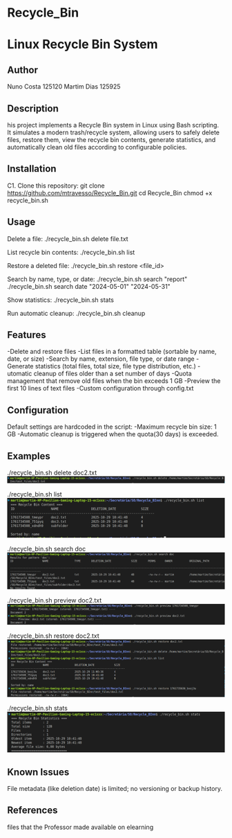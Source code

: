 # Recycle_Bin
# Linux Recycle Bin System

## Author
Nuno Costa
125120
Martim Dias 
125925

## Description
his project implements a Recycle Bin system in Linux using Bash scripting.  
It simulates a modern trash/recycle system, allowing users to safely delete files, restore them, view the recycle bin contents, generate statistics, and automatically clean old files according to configurable policies.


## Installation
C1. Clone this repository:
   git clone https://github.com/mtravesso/Recycle_Bin.git
   cd Recycle_Bin
   chmod +x recycle_bin.sh


## Usage
Delete a file:
    ./recycle_bin.sh delete file.txt

List recycle bin contents:
    ./recycle_bin.sh list

Restore a deleted file:
    ./recycle_bin.sh restore <file_id>

Search by name, type, or date:
    ./recycle_bin.sh search "report"
    ./recycle_bin.sh search date "2024-05-01" "2024-05-31"

Show statistics:
    ./recycle_bin.sh stats

Run automatic cleanup:
    ./recycle_bin.sh cleanup


## Features
-Delete and restore files
-List files in a formatted table (sortable by name, date, or size)
-Search by name, extension, file type, or date range
-Generate statistics (total files, total size, file type distribution, etc.)
-utomatic cleanup of files older than a set number of days
-Quota management that remove old files when the bin exceeds 1 GB
-Preview the first 10 lines of text files
-Custom configuration through config.txt


## Configuration
Default settings are hardcoded in the script:
    -Maximum recycle bin size: 1 GB
    -Automatic cleanup is triggered when the quota(30 days) is exceeded.


## Examples
./recycle_bin.sh delete doc2.txt
![alt text](image-3.png)

./recycle_bin.sh list
![alt text](image.png)

./recycle_bin.sh search doc
![alt text](image-1.png)

./recycle_bin.sh preview doc2.txt
![alt text](image-2.png)

./recycle_bin.sh restore doc2.txt
![alt text](image-4.png)

./recycle_bin.sh stats
![alt text](image-5.png)


## Known Issues
File metadata (like deletion date) is limited; no versioning or backup history.


## References
files that the Professor made available on elearning
